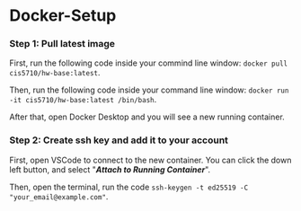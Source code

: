 # Docker-Setup
### Step 1: Pull latest image 
First, run the following code inside your commind line window: `docker pull cis5710/hw-base:latest`.
    
Then, run the following code inside your command line window: `docker run -it cis5710/hw-base:latest /bin/bash`.

After that, open Docker Desktop and you will see a new running container.

### Step 2: Create ssh key and add it to your account 
First, open VSCode to connect to the new container. You can click the down left button, and select "***Attach to Running Container***".   

Then, open the terminal, run the code `ssh-keygen -t ed25519 -C "your_email@example.com"`.
